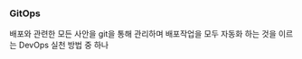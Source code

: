 


### GitOps
배포와 관련한 모든 사안을 git을 통해 관리하며 배포작업을 모두 자동화 하는 것을 이르는 DevOps 실천 방법 중 하나
<!--stackedit_data:
eyJoaXN0b3J5IjpbMTI0ODY3Mzg0Nl19
-->